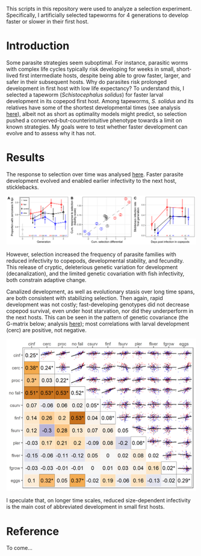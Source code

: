 This scripts in this repository were used to analyze a selection experiment. Specifically, I artificially selected tapeworms for 4 generations to develop faster or slower in their first host.

# Introduction

Some parasite strategies seem suboptimal. For instance, parasitic worms with complex life cycles typically risk developing for weeks in small, short-lived first intermediate hosts, despite being able to grow faster, larger, and safer in their subsequent hosts. Why do parasites risk prolonged development in first host with low life expectancy? To understand this, I selected a tapeworm (*Schistocephalus solidus*) for faster larval development in its copepod first host. Among tapeworms, *S. solidus* and its relatives have some of the shortest developmental times (see analysis [here](analyses/01macroevol_pattern.md)), albeit not as short as optimality models might predict, so selection pushed a conserved-but-counterintuitive phenotype towards a limit on known strategies. My goals were to test whether faster development can evolve and to assess why it has not.

# Results

The response to selection over time was analysed [here](analyses/02testing_selection_response.Rmd). Faster parasite development evolved and enabled earlier infectivity to the next host, sticklebacks.

![](figs/fig3_response_edit.png)

However, selection increased the frequency of parasite families with reduced infectivity to copepods, developmental stability, and fecundity. This release of cryptic, deleterious genetic variation for development (decanalization), and the limited genetic covariation with fish infectivity, both constrain adaptive change. 

Canalized development, as well as evolutionary stasis over long time spans, are both consistent with stabilizing selection. Then again, rapid development was not costly; fast-developing genotypes did not decrease copepod survival, even under host starvation, nor did they underperform in the next hosts. This can be seen in the pattern of genetic covariance (the G-matrix below; analysis [here](analyses/05quant_gen_multivariate.md)); most correlations with larval development (cerc) are positive, not negative. 

![](figs/fig6_Gmat_fsx.png)

I speculate that, on longer time scales, reduced size-dependent infectivity is the main cost of abbreviated development in small first hosts.

# Reference

To come...
